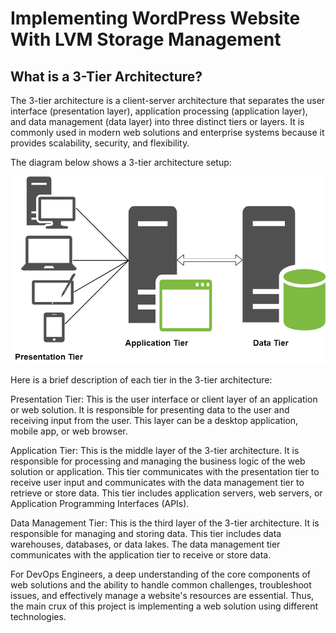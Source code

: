 
# Implementing WordPress Website With LVM Storage Management

## What is a 3-Tier Architecture?

The 3-tier architecture is a client-server architecture that separates the user interface (presentation layer), application processing (application layer), and data management (data layer) into three distinct tiers or layers. It is commonly used in modern web solutions and enterprise systems because it provides scalability, security, and flexibility.

The diagram below shows a 3-tier architecture setup:

![Alt text](Images/3-tier-architecture.png)

Here is a brief description of each tier in the 3-tier architecture:

Presentation Tier: This is the user interface or client layer of an application or web solution. It is responsible for presenting data to the user and receiving input from the user. This layer can be a desktop application, mobile app, or web browser.

Application Tier: This is the middle layer of the 3-tier architecture. It is responsible for processing and managing the business logic of the web solution or application. This tier communicates with the presentation tier to receive user input and communicates with the data management tier to retrieve or store data. This tier includes application servers, web servers, or Application Programming Interfaces (APIs).

Data Management Tier: This is the third layer of the 3-tier architecture. It is responsible for managing and storing data. This tier includes data warehouses, databases, or data lakes. The data management tier communicates with the application tier to receive or store data.

For DevOps Engineers, a deep understanding of the core components of web solutions and the ability to handle common challenges, troubleshoot issues, and effectively manage a website's resources are essential. Thus, the main crux of this project is implementing a web solution using different technologies. 